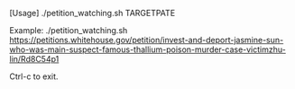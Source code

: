 [Usage]
./petition_watching.sh TARGETPATE

Example: ./petition_watching.sh https://petitions.whitehouse.gov/petition/invest-and-deport-jasmine-sun-who-was-main-suspect-famous-thallium-poison-murder-case-victimzhu-lin/Rd8C54p1

Ctrl-c to exit.
